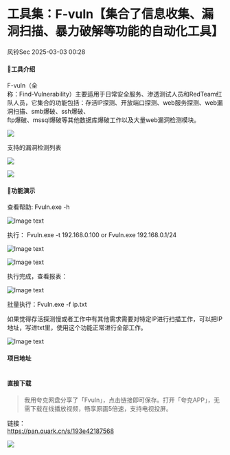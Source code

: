 #  工具集：F-vuln【集合了信息收集、漏洞扫描、暴力破解等功能的自动化工具】   
 风铃Sec   2025-03-03 00:28  
  
#### 🚨工具介绍  
  
F-vuln（全  
称：Find-Vulnerability）主要适用于日常安全服务、渗透测试人员和RedTeam红队人员，它集合的功能包括：存活IP探测、开放端口探测、web服务探测、web漏洞扫描、smb爆破、ssh爆破、  
ftp爆破、mssql爆破等其他数据库爆破工作以及大量web漏洞检测模块。  
  
![](https://mmbiz.qpic.cn/mmbiz_png/qGTEdaLg0Hk5rOia4FuLxqiclJzeVwKuv6wCbczHUqRQK0c9n8BKIyEOfQAhPtkoS2WUf794dW7up8h5fRIcRKZg/640?wx_fmt=png&from=appmsg "")  
  
支持的漏洞检测列表  
  
![](https://mmbiz.qpic.cn/mmbiz_png/qGTEdaLg0Hk5rOia4FuLxqiclJzeVwKuv6fHzEo0jI05eMW3scg6JjXuswoicnzcctgrTofKmtyTdoD0cicHKa63WA/640?wx_fmt=png&from=appmsg "")  
  
![](https://mmbiz.qpic.cn/mmbiz_png/qGTEdaLg0Hk5rOia4FuLxqiclJzeVwKuv6ENdekTPgdA0LLCicYa246HyEs7gx00end9Y0Ca6DG2omBBTYtaZltqw/640?wx_fmt=png&from=appmsg "")  
#### 🐉功能演示  
  
查看帮助: Fvuln.exe -h  
  
![Image text](https://mmbiz.qpic.cn/mmbiz_png/qGTEdaLg0Hk5rOia4FuLxqiclJzeVwKuv6ARsxfvXBicMNicKsx2b0GJVhz7tf7Jobd9w8HcgwG0AUaScQZuqdwiatA/640?wx_fmt=png&from=appmsg "")  
  
执行： Fvuln.exe -t 192.168.0.100 or Fvuln.exe 192.168.0.1/24  
  
![Image text](https://mmbiz.qpic.cn/mmbiz_png/qGTEdaLg0Hk5rOia4FuLxqiclJzeVwKuv6cG81zzk6LhGww0rf8GbqT362ljoSEOeh4K2b76icaxDiaAwq6QhsV2Bw/640?wx_fmt=png&from=appmsg "")  
  
![Image text](https://mmbiz.qpic.cn/mmbiz_png/qGTEdaLg0Hk5rOia4FuLxqiclJzeVwKuv6yhIZeWHZsJw2rsYXdXdsnjQDQHzWrWp0iadia15eTDhNZPCV0KeKKSYQ/640?wx_fmt=png&from=appmsg "")  
  
执行完成，查看报表：  
  
![Image text](https://mmbiz.qpic.cn/mmbiz_png/qGTEdaLg0Hk5rOia4FuLxqiclJzeVwKuv6PlicuLTgaWlm3UPUUXB461Pcqd9r6JW3AwBvwchdBogQoXTbu6TZLZw/640?wx_fmt=png&from=appmsg "")  
  
批量执行：Fvuln.exe -f ip.txt  
  
如果觉得存活探测慢或者工作中有其他需求需要对特定IP进行扫描工作，可以把IP地址，写进txt里，使用这个功能正常进行全部工作。  
  
![Image text](https://mmbiz.qpic.cn/mmbiz_png/qGTEdaLg0Hk5rOia4FuLxqiclJzeVwKuv65lG7OULEnV1JNORdicw75g3VoGDibBC7W0rAiaaM8jhl1vzIHMWAGODjw/640?wx_fmt=png&from=appmsg "")  
  
#### 项目地址  
```
```  
#### 直接下载  
> 我用夸克网盘分享了「Fvuln」，点击链接即可保存。打开「夸克APP」，无需下载在线播放视频，畅享原画5倍速，支持电视投屏。  
  
链接：  
https://pan.quark.cn/s/193e42187568  
  
  
![](https://mmbiz.qpic.cn/mmbiz_png/qGTEdaLg0Hk5rOia4FuLxqiclJzeVwKuv6ymDy94tpgI1RyoMIXtChiayldMDicOJhzIibflNEI84vs1Tu0q9h9LXmQ/640?wx_fmt=png&from=appmsg "")  
  
  
